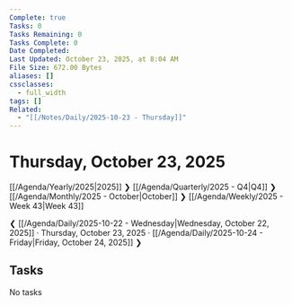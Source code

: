 ```yaml
---
Complete: true
Tasks: 0
Tasks Remaining: 0
Tasks Complete: 0
Date Completed:
Last Updated: October 23, 2025, at 8:04 AM
File Size: 672.00 Bytes
aliases: []
cssclasses:
  - full_width
tags: []
Related:
  - "[[/Notes/Daily/2025-10-23 - Thursday]]"
---
```

# Thursday, October 23, 2025

[[/Agenda/Yearly/2025|2025]] ❯ [[/Agenda/Quarterly/2025 - Q4|Q4]] ❯ [[/Agenda/Monthly/2025 - October|October]] ❯ [[/Agenda/Weekly/2025 - Week 43|Week 43]]

❮ [[/Agenda/Daily/2025-10-22 - Wednesday|Wednesday, October 22, 2025]] · Thursday, October 23, 2025 · [[/Agenda/Daily/2025-10-24 - Friday|Friday, October 24, 2025]] ❯

## Tasks

<span class="placeholder">No tasks</span>

